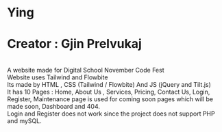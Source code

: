 # Ying

# Creator : Gjin Prelvukaj
<br>
A website made for Digital School November Code Fest
<br>
Website uses Tailwind and Flowbite
<br>
Its made by HTML , CSS (Tailwind / Flowbite) And JS (jQuery and Tilt.js)
<br>
It has 10 Pages : Home, About Us , Services, Pricing, Contact Us, Login, Register, Maintenance page is used for coming soon pages which will be made soon, Dashboard and 404.
<br>
Login and Register does not work since the project does not support PHP and mySQL.
